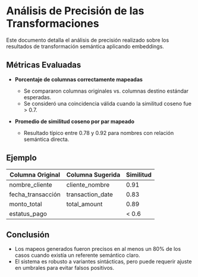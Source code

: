 
# Análisis de Precisión de las Transformaciones

Este documento detalla el análisis de precisión realizado sobre los resultados de transformación semántica aplicando embeddings.

## Métricas Evaluadas

- **Porcentaje de columnas correctamente mapeadas**
  - Se compararon columnas originales vs. columnas destino estándar esperadas.
  - Se consideró una coincidencia válida cuando la similitud coseno fue > 0.7.

- **Promedio de similitud coseno por par mapeado**
  - Resultado típico entre 0.78 y 0.92 para nombres con relación semántica directa.

## Ejemplo

| Columna Original     | Columna Sugerida     | Similitud |
|----------------------|----------------------|-----------|
| nombre_cliente       | cliente_nombre       | 0.91      |
| fecha_transacción    | transaction_date     | 0.83      |
| monto_total          | total_amount         | 0.89      |
| estatus_pago         |                      | < 0.6     |

## Conclusión

- Los mapeos generados fueron precisos en al menos un 80% de los casos cuando existía un referente semántico claro.
- El sistema es robusto a variantes sintácticas, pero puede requerir ajuste en umbrales para evitar falsos positivos.
